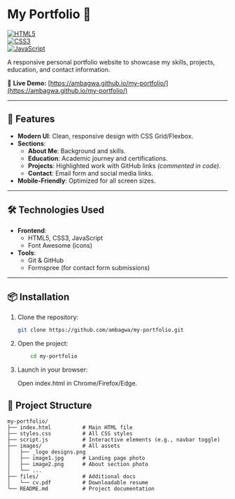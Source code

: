 # My Portfolio 🌟  

[![HTML5](https://img.shields.io/badge/HTML5-E34F26?logo=html5&logoColor=white)](https://developer.mozilla.org/en-US/docs/Web/HTML)  
[![CSS3](https://img.shields.io/badge/CSS3-1572B6?logo=css3&logoColor=white)](https://developer.mozilla.org/en-US/docs/Web/CSS)  
[![JavaScript](https://img.shields.io/badge/JavaScript-F7DF1E?logo=javascript&logoColor=black)](https://developer.mozilla.org/en-US/docs/Web/JavaScript)  

A responsive personal portfolio website to showcase my skills, projects, education, and contact information.  

🔗 **Live Demo:** [https://ambagwa.github.io/my-portfolio/](https://ambagwa.github.io/my-portfolio/)   

---

## 🚀 Features  
- **Modern UI**: Clean, responsive design with CSS Grid/Flexbox.  
- **Sections**:  
  - **About Me**: Background and skills.  
  - **Education**: Academic journey and certifications.  
  - **Projects**: Highlighted work with GitHub links *(commented in code)*.  
  - **Contact**: Email form and social media links.  
- **Mobile-Friendly**: Optimized for all screen sizes.  

---

## 🛠️ Technologies Used  
- **Frontend**:  
  - HTML5, CSS3, JavaScript  
  - Font Awesome (icons)  
- **Tools**:  
  - Git & GitHub  
  - Formspree (for contact form submissions)  

---

## 📦 Installation  
1. Clone the repository:  
   ```bash
   git clone https://github.com/ambagwa/my-portfolio.git
   ```
2. Open the project:

    ```bash
        cd my-portfolio
    ```

3. Launch in your browser:

    Open index.html in Chrome/Firefox/Edge.

## 📂 Project Structure  
```plaintext
my-portfolio/  
├── index.html          # Main HTML file  
├── styles.css          # All CSS styles  
├── script.js           # Interactive elements (e.g., navbar toggle)  
├── images/             # All assets  
│   ├── _logo designs.png  
│   ├── image1.jpg      # Landing page photo  
│   ├── image2.png      # About section photo  
│   └── ...  
├── files/              # Additional docs  
│   └── cv.pdf          # Downloadable resume  
└── README.md           # Project documentation  